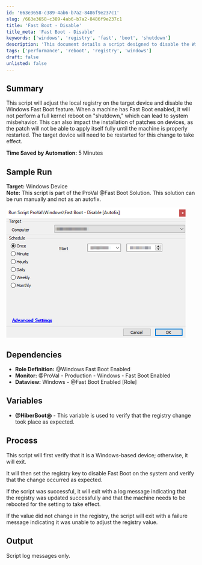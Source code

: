 ```yaml
---
id: '663e3658-c389-4ab6-b7a2-8486f9e237c1'
slug: /663e3658-c389-4ab6-b7a2-8486f9e237c1
title: 'Fast Boot - Disable'
title_meta: 'Fast Boot - Disable'
keywords: ['windows', 'registry', 'fast', 'boot', 'shutdown']
description: 'This document details a script designed to disable the Windows Fast Boot feature by adjusting the local registry on the target device. Fast Boot can prevent a full kernel reboot during shutdown, potentially causing system issues and impacting patch installations. The script ensures proper functionality by requiring a device restart for changes to take effect.'
tags: ['performance', 'reboot', 'registry', 'windows']
draft: false
unlisted: false
---
```


## Summary

This script will adjust the local registry on the target device and disable the Windows Fast Boot feature. When a machine has Fast Boot enabled, it will not perform a full kernel reboot on "shutdown," which can lead to system misbehavior. This can also impact the installation of patches on devices, as the patch will not be able to apply itself fully until the machine is properly restarted. The target device will need to be restarted for this change to take effect.

**Time Saved by Automation:** 5 Minutes

## Sample Run

**Target:** Windows Device  
**Note:** This script is part of the ProVal @Fast Boot Solution. This solution can be run manually and not as an autofix.

![Sample Run](../../../static/img/docs/663e3658-c389-4ab6-b7a2-8486f9e237c1/image_1.png)

## Dependencies

- **Role Definition:** @Windows Fast Boot Enabled
- **Monitor:** @ProVal - Production - Windows - Fast Boot Enabled
- **Dataview:** Windows - @Fast Boot Enabled [Role]

## Variables

- **@HiberBoot@** - This variable is used to verify that the registry change took place as expected.

## Process

This script will first verify that it is a Windows-based device; otherwise, it will exit.

It will then set the registry key to disable Fast Boot on the system and verify that the change occurred as expected.

If the script was successful, it will exit with a log message indicating that the registry was updated successfully and that the machine needs to be rebooted for the setting to take effect.

If the value did not change in the registry, the script will exit with a failure message indicating it was unable to adjust the registry value.

## Output

Script log messages only.


